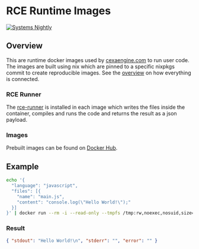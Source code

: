 # RCE Runtime Images

[![Systems Nightly](https://github.com/xosnrdev/rce-images/actions/workflows/systems-nightly.yml/badge.svg)](https://github.com/xosnrdev/rce-images/actions/workflows/systems-nightly.yml)

## Overview

This are runtime docker images used by [cexaengine.com](https://cexaengine.com) to run user code.
The images are built using nix which are pinned to a specific nixpkgs commit to create reproducible images.
See the [overview](https://github.com/xosnrdev/carai) on how everything is connected.

### RCE Runner

The [rce-runner](https://github.com/xosnrdev/rce-runner) is installed in each image which writes the files inside the container, compiles and runs the code and returns the result as a json payload.

### Images

Prebuilt images can be found on [Docker Hub](https://hub.docker.com/r/xosnrdev).

## Example

```bash
echo '{
  "language": "javascript",
  "files": [{
    "name": "main.js",
    "content": "console.log(\"Hello World!\");"
  }]
}' | docker run --rm -i --read-only --tmpfs /tmp:rw,noexec,nosuid,size=65536k --tmpfs /home/rce:rw,exec,nosuid,uid=1000,gid=1000,size=131072k -u rce -w /home/rce rce/javascript:latest
```

### Result

```json
{ "stdout": "Hello World!\n", "stderr": "", "error": "" }
```
